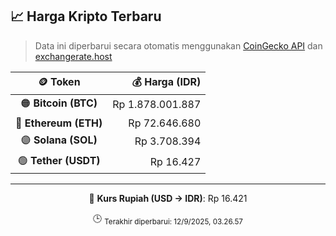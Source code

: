 

<!-- HARGA_KRIPTO -->
## 📈 Harga Kripto Terbaru

> Data ini diperbarui secara otomatis menggunakan [CoinGecko API](https://www.coingecko.com/) dan [exchangerate.host](https://exchangerate.host/)

<div align="center">

| 🪙 Token | 💰 Harga (IDR) |
|:------:|---------------:|
| 🟠 **Bitcoin (BTC)**   | Rp 1.878.001.887 |
| 🔵 **Ethereum (ETH)**  | Rp 72.646.680 |
| 🟣 **Solana (SOL)**    | Rp 3.708.394 |
| 🟢 **Tether (USDT)**   | Rp 16.427 |

---

💱 **Kurs Rupiah (USD → IDR)**: Rp 16.421

🕒 <sub>Terakhir diperbarui: 12/9/2025, 03.26.57</sub>

</div>
<!-- /HARGA_KRIPTO -->